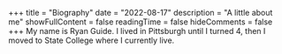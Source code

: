 +++
title = "Biography"
date = "2022-08-17"
description = "A little about me"
showFullContent = false
readingTime = false
hideComments = false
+++
My name is Ryan Guide. I lived in Pittsburgh until I turned 4, then I moved to State College where I currently live.